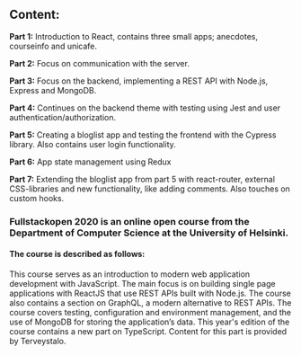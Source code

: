 ## Content:

**Part 1:** Introduction to React, contains three small apps; anecdotes, courseinfo and unicafe.

**Part 2:** Focus on communication with the server.

**Part 3:** Focus on the backend, implementing a REST API with Node.js, Express and MongoDB.

**Part 4:** Continues on the backend theme with testing using Jest and user authentication/authorization.

**Part 5:** Creating a bloglist app and testing the frontend with the Cypress library. Also contains user login functionality. 

**Part 6:** App state management using Redux

**Part 7:** Extending the bloglist app from part 5 with react-router, external CSS-libraries and new functionality, like adding comments. Also touches on custom hooks.

### Fullstackopen 2020 is an online open course from the Department of Computer Science at the University of Helsinki. 
#### The course is described as follows:

This course serves as an introduction to modern web application development with JavaScript. The main focus is on building single page applications with ReactJS that use REST APIs built with Node.js. The course also contains a section on GraphQL, a modern alternative to REST APIs.
The course covers testing, configuration and environment management, and the use of MongoDB for storing the application’s data.
This year's edition of the course contains a new part on TypeScript. Content for this part is provided by Terveystalo.
